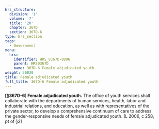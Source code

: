 ```yaml
---
hrs_structure:
  division: '1'
  volume: '7'
  title: '20'
  chapter: 367D
  section: 367D-6
type: hrs_section
tags:
  - Government
menu:
  hrs:
    identifier: HRS_0367D-0006
    parent: HRS0367D
    name: 367D-6 Female adjudicated youth
weight: 56030
title: Female adjudicated youth
full_title: 367D-6 Female adjudicated youth
---
```

**[§367D-6] Female adjudicated youth.** The office of youth services shall collaborate with the departments of human services, health, labor and industrial relations, and education, as well as with representatives of the private sector, to develop a comprehensive continuum of care to address the gender-responsive needs of female adjudicated youth. [L 2006, c 258, pt of §2]